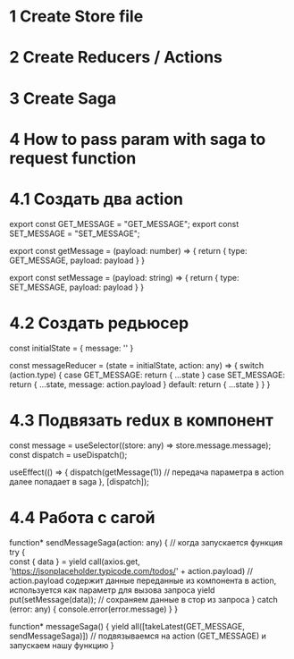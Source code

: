 # 1 Create Store file
# 2 Create Reducers / Actions
# 3 Create Saga
# 4 How to pass param with saga to request function

# 4.1 Создать два action 
export const GET_MESSAGE = "GET_MESSAGE";
export const SET_MESSAGE = "SET_MESSAGE";

export const getMessage = (payload: number) => {
    return {
        type: GET_MESSAGE,
        payload: payload
    }
}

export const setMessage = (payload: string) => {
    return {
        type: SET_MESSAGE,
        payload: payload
    }
}

# 4.2 Создать редьюсер
const initialState = {
    message: ''
}

const messageReducer = (state = initialState, action: any) => {
    switch (action.type) {
        case GET_MESSAGE:
            return { ...state }
        case SET_MESSAGE:
            return { ...state, message: action.payload }
        default:
            return { ...state }
    }
}

# 4.3 Подвязать redux в компонент
  const message = useSelector((store: any) => store.message.message);
  const dispatch = useDispatch();

  useEffect(() => {
    dispatch(getMessage(1)) // передача параметра в action далее попадает в saga
  }, [dispatch]);

  # 4.4 Работа с сагой
  function* sendMessageSaga(action: any) { // когда запускается функция
    try {        
        const { data } = yield call(axios.get, 'https://jsonplaceholder.typicode.com/todos/' + action.payload) 
        // action.payload содержит данные переданные из компонента в action, используется как параметр для вызова запроса
        yield put(setMessage(data)); // сохраняем данные в стор из запроса
    } catch (error: any) {
        console.error(error.message)
    }
}

function* messageSaga() {
    yield all([takeLatest(GET_MESSAGE, sendMessageSaga)]) // подвязываемся на action (GET_MESSAGE) и запускаем нашу функцию
}
